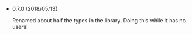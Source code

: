  - 0.7.0 (2018/05/13)
 
   Renamed about half the types in the library. Doing this while it has
   no users!

